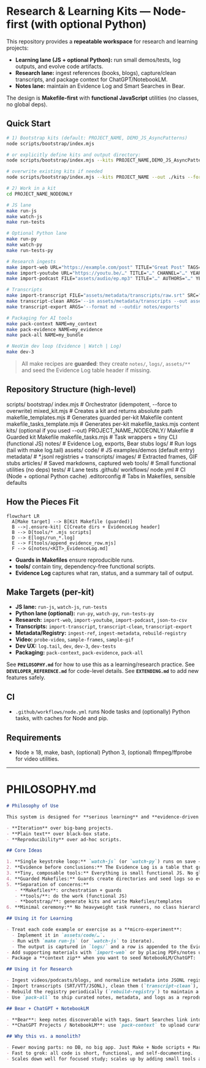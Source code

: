# Research & Learning Kits — Node-first (with optional Python)

This repository provides a **repeatable workspace** for research and learning projects:

- **Learning lane (JS + optional Python):** run small demos/tests, log outputs, and evolve code artifacts.
- **Research lane:** ingest references (books, blogs), capture/clean transcripts, and package context for ChatGPT/NotebookLM.
- **Notes lane:** maintain an Evidence Log and Smart Searches in Bear.

The design is **Makefile-first** with **functional JavaScript** utilities (no classes, no global deps).

## Quick Start

```bash
# 1) Bootstrap kits (default: PROJECT_NAME, DEMO_JS_AsyncPatterns)
node scripts/bootstrap/index.mjs

# or explicitly define kits and output directory:
node scripts/bootstrap/index.mjs --kits PROJECT_NAME,DEMO_JS_AsyncPatterns --out ./kits

# overwrite existing kits if needed
node scripts/bootstrap/index.mjs --kits PROJECT_NAME --out ./kits --force

# 2) Work in a kit
cd PROJECT_NAME_NODEONLY

# JS lane
make run-js
make watch-js
make run-tests

# Optional Python lane
make run-py
make watch-py
make run-tests-py

# Research ingests
make import-web URL="https://example.com/post" TITLE="Great Post" TAGS="nlp,llm"
make import-youtube URL="https://youtu.be/…" TITLE="…" CHANNEL="…" YEAR=2025 TAGS="video" TRANSCRIPT=0
make import-podcast FILE="assets/audio/ep.mp3" TITLE="…" AUTHORS="…" YEAR=2025 TAGS="audio"

# Transcripts
make import-transcript FILE="assets/metadata/transcripts/raw.srt" SRC="whisperx"
make transcript-clean ARGS='--in assets/metadata/transcripts --out assets/metadata/transcripts/cleaned.jsonl'
make transcript-export ARGS='--format md --outdir notes/exports'

# Packaging for AI tools
make pack-context NAME=my_context
make pack-evidence NAME=my_evidence
make pack-all NAME=my_bundle

# NeoVim dev loop (Evidence | Watch | Log)
make dev-3
```

> All make recipes are **guarded**: they create `notes/`, `logs/`, `assets/**` and seed the Evidence Log table header if missing.

## Repository Structure (high-level)

scripts/
bootstrap/
index.mjs # Orchestrator (idempotent, --force to overwrite)
mixed_kit.mjs # Creates a kit and returns absolute path
makefile_templates.mjs # Generates guarded per-kit Makefile content
makefile_tasks_template.mjs # Generates per-kit makefile_tasks.mjs content
kits/ (optional if you used --out)
PROJECT_NAME_NODEONLY/
Makefile # Guarded kit Makefile
makefile_tasks.mjs # Task wrappers + tiny CLI (functional JS)
notes/ # Evidence Log, exports, Bear stubs
logs/ # Run logs (tail with make log.tail)
assets/
code/ # JS examples/demos (default entry)
metadata/ # \*.jsonl registries + transcripts/
images/ # Extracted frames, GIF stubs
articles/ # Saved markdowns, captured web
tools/ # Small functional utilities (no deps)
tests/ # Lane tests
.github/
workflows/
node.yml # CI (Node + optional Python cache)
.editorconfig # Tabs in Makefiles, sensible defaults

## How the Pieces Fit

```mermaid
flowchart LR
  A[Make target] --> B[Kit Makefile (guarded)]
  B -->|.ensure-kit| C[Create dirs + EvidenceLog header]
  B --> D[tools/* .mjs scripts]
  D --> E[logs/run_*.log]
  E --> F[tools/append_evidence_row.mjs]
  F --> G[notes/<KIT>_EvidenceLog.md]
```

- **Guards in Makefiles** ensure reproducible runs.
- **tools/** contain tiny, dependency-free functional scripts.
- **Evidence Log** captures what ran, status, and a summary tail of output.

## Make Targets (per-kit)

- **JS lane:** `run-js`, `watch-js`, `run-tests`
- **Python lane (optional):** `run-py`, `watch-py`, `run-tests-py`
- **Research:** `import-web`, `import-youtube`, `import-podcast`, `json-to-csv`
- **Transcripts:** `import-transcript`, `transcript-clean`, `transcript-export`
- **Metadata/Registry:** `ingest-ref`, `ingest-metadata`, `rebuild-registry`
- **Video:** `probe-video`, `sample-frames`, `sample-gif`
- **Dev UX:** `log.tail`, `dev`, `dev-3`, `dev-tests`
- **Packaging:** `pack-context`, `pack-evidence`, `pack-all`

See **`PHILOSOPHY.md`** for how to use this as a learning/research practice.
See **`DEVELOPER_REFERENCE.md`** for code-level details.
See **`EXTENDING.md`** to add new features safely.

## CI

- `.github/workflows/node.yml` runs Node tasks and (optionally) Python tasks, with caches for Node and pip.

## Requirements

- Node ≥ 18, make, bash, (optional) Python 3, (optional) ffmpeg/ffprobe for video utilities.

---

# PHILOSOPHY.md

```markdown
# Philosophy of Use

This system is designed for **serious learning** and **evidence-driven research**. It favors:

- **Iteration** over big-bang projects.
- **Plain text** over black-box state.
- **Reproducibility** over ad-hoc scripts.

## Core Ideas

1. **Single keystroke loop:** `watch-js` (or `watch-py`) runs on save → writes a log → appends an Evidence row. You don’t “forget” to document your experiment; the loop does it.
2. **Evidence before conclusions:** The Evidence Log is a table that grows with runs. Summaries are tails of the actual logs—easy to verify.
3. **Tiny, composable tools:** Everything is small functional JS. No global dependencies, no frameworks.
4. **Guarded Makefiles:** Guards create directories and seed logs so every command is safe to run on a fresh machine.
5. **Separation of concerns:**
   - **Makefiles**: orchestration + guards
   - **tools/**: do the work (functional JS)
   - **bootstrap/**: generate kits and write Makefiles/templates
6. **Minimal ceremony:** No heavyweight task runners, no class hierarchies.

## Using it for Learning

- Treat each code example or exercise as a **micro-experiment**:
  - Implement it in `assets/code/…`.
  - Run with `make run-js` (or `watch-js` to iterate).
  - The output is captured in `logs/` and a row is appended to the Evidence Log.
- Add supporting materials with `import-web` or by placing PDFs/notes under `assets/articles/`.
- Package a **context zip** when you want to seed NotebookLM/ChatGPT: `make pack-context NAME=my_context`.

## Using it for Research

- Ingest videos/podcasts/blogs, and normalize metadata into JSONL registries.
- Import transcripts (SRT/VTT/JSONL), clean them (`transcript-clean`), and export to Markdown for reading/studying.
- Rebuild the registry periodically (`rebuild-registry`) to maintain a single index.
- Use `pack-all` to ship curated notes, metadata, and logs as a reproducible bundle.

## Bear + ChatGPT + NotebookLM

- **Bear**: keep notes discoverable with tags. Smart Searches link into Bear to retrieve tagged notes (#Project, #EvidenceLog, #Bug, etc.).
- **ChatGPT Projects / NotebookLM**: use `pack-context` to upload curated, light bundles.

## Why this vs. a monolith?

- Fewer moving parts: no DB, no big app. Just Make + Node scripts + Markdown.
- Fast to grok: all code is short, functional, and self-documenting.
- Scales down well for focused study; scales up by adding small tools as needed.
```
